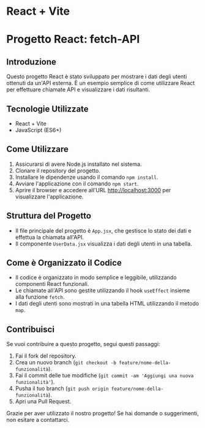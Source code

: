 # React + Vite

# Progetto React: fetch-API

## Introduzione
Questo progetto React è stato sviluppato per mostrare i dati degli utenti ottenuti da un'API esterna. È un esempio semplice di come utilizzare React per effettuare chiamate API e visualizzare i dati risultanti.

## Tecnologie Utilizzate
- React + Vite
- JavaScript (ES6+)

## Come Utilizzare
1. Assicurarsi di avere Node.js installato nel sistema.
2. Clonare il repository del progetto.
3. Installare le dipendenze usando il comando `npm install`.
4. Avviare l'applicazione con il comando `npm start`.
5. Aprire il browser e accedere all'URL [http://localhost:3000](http://localhost:3000) per visualizzare l'applicazione.

## Struttura del Progetto
- Il file principale del progetto è `App.jsx`, che gestisce lo stato dei dati e effettua la chiamata all'API.
- Il componente `UserData.jsx` visualizza i dati degli utenti in una tabella.

## Come è Organizzato il Codice
- Il codice è organizzato in modo semplice e leggibile, utilizzando componenti React funzionali.
- Le chiamate all'API sono gestite utilizzando il hook `useEffect` insieme alla funzione `fetch`.
- I dati degli utenti sono mostrati in una tabella HTML utilizzando il metodo `map`.

## Contribuisci
Se vuoi contribuire a questo progetto, segui questi passaggi:
1. Fai il fork del repository.
2. Crea un nuovo branch (`git checkout -b feature/nome-della-funzionalità`).
3. Fai il commit delle tue modifiche (`git commit -am 'Aggiungi una nuova funzionalità'`).
4. Pusha il tuo branch (`git push origin feature/nome-della-funzionalità`).
5. Apri una Pull Request.

Grazie per aver utilizzato il nostro progetto! Se hai domande o suggerimenti, non esitare a contattarci.




